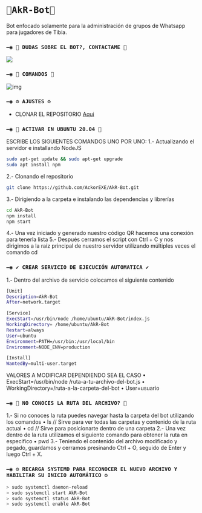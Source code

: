 # `🤖AkR-Bot🤖`
Bot enfocado solamente para la administración de grupos de Whatsapp para jugadores de Tibia.

### `—◉ 👑 DUDAS SOBRE EL BOT?, CONTACTAME 👑`
<a href="http://wa.me/528251002140" target="blank"><img src="https://img.shields.io/badge/ACKOR-25D366?style=for-the-badge&logo=whatsapp&logoColor=white" /></a>

### `—◉ 🧿 COMANDOS 🧿`
![img](https://i.imgur.com/1acZqod.png)

### `—◉ ⚙️ AJUSTES ⚙️`
- CLONAR EL REPOSITORIO [Aqui](https://github.com/AckorEXE/AkR-Bot/fork)

### `—◉ 👾 ACTIVAR EN UBUNTU 20.04 👾`
ESCRIBE LOS SIGUIENTES COMANDOS UNO POR UNO:
1.- Actualizando el servidor e installando NodeJS
```bash
sudo apt-get update && sudo apt-get upgrade
sudo apt install npm
```
2.- Clonando el repositorio
```bash
git clone https://github.com/AckorEXE/AkR-Bot.git
```
3.- Dirigiendo a la carpeta e instalando las dependencias y librerías
```bash
cd AkR-Bot
npm install
npm start
```
4.- Una vez iniciado y generado nuestro código QR hacemos una conexión para tenerla lista
5.- Después cerramos el script con Ctrl + C y nos dirigimos a la raíz principal de nuestro servidor utilizando múltiples veces el comando cd

### `—◉ ✔️ CREAR SERVICIO DE EJECUCIÓN AUTOMATICA ✔️`
1.- Dentro del archivo de servicio colocamos el siguiente contenido
```bash
[Unit]
Description=AkR-Bot
After=network.target

[Service]
ExecStart=/usr/bin/node /home/ubuntu/AkR-Bot/index.js
WorkingDirectory= /home/ubuntu/AkR-Bot
Restart=always
User=ubuntu
Environment=PATH=/usr/bin:/usr/local/bin
Environment=NODE_ENV=production

[Install]
WantedBy=multi-user.target
```
VALORES A MODIFICAR DEPENDIENDO SEA EL CASO
• ExecStart=/usr/bin/node /ruta-a-tu-archivo-del-bot.js
• WorkingDirectory=/ruta-a-la-carpeta-del-bot
• User=usuario

### `—◉ 🤔 NO CONOCES LA RUTA DEL ARCHIVO? 🤔`
1.- Si no conoces la ruta puedes navegar hasta la carpeta del bot utilizando los comandos
• ls  // Sirve para ver todas las carpetas y contenido de la ruta actual
• cd  // Sirve para posicionarte dentro de una carpeta
2.- Una vez dentro de la ruta utilizamos el siguiente comando para obtener la ruta en especifico
• pwd
3.- Teniendo el contenido del archivo modificado y pegado, guardamos y cerramos presinando Ctrl + O, seguido de Enter y luego Ctrl + X.

### `—◉ ⚙️ RECARGA SYSTEMD PARA RECONOCER EL NUEVO ARCHIVO Y HABILITAR SU INICIO AUTOMÁTICO ⚙️`
```bash
> sudo systemctl daemon-reload
> sudo systemctl start AkR-Bot
> sudo systemctl status AkR-Bot
> sudo systemctl enable AkR-Bot
```
